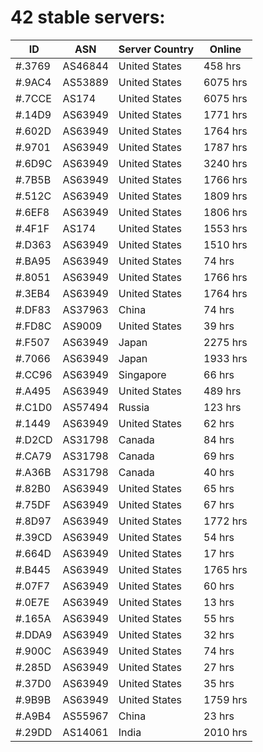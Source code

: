 # 42 stable servers:

| ID | ASN | Server Country | Online |
| ------ | ------ | ------ | ------ |
| #.3769 | AS46844 | United States | 458 hrs |
| #.9AC4 | AS53889 | United States | 6075 hrs |
| #.7CCE | AS174 | United States | 6075 hrs |
| #.14D9 | AS63949 | United States | 1771 hrs |
| #.602D | AS63949 | United States | 1764 hrs |
| #.9701 | AS63949 | United States | 1787 hrs |
| #.6D9C | AS63949 | United States | 3240 hrs |
| #.7B5B | AS63949 | United States | 1766 hrs |
| #.512C | AS63949 | United States | 1809 hrs |
| #.6EF8 | AS63949 | United States | 1806 hrs |
| #.4F1F | AS174 | United States | 1553 hrs |
| #.D363 | AS63949 | United States | 1510 hrs |
| #.BA95 | AS63949 | United States | 74 hrs |
| #.8051 | AS63949 | United States | 1766 hrs |
| #.3EB4 | AS63949 | United States | 1764 hrs |
| #.DF83 | AS37963 | China | 74 hrs |
| #.FD8C | AS9009 | United States | 39 hrs |
| #.F507 | AS63949 | Japan | 2275 hrs |
| #.7066 | AS63949 | Japan | 1933 hrs |
| #.CC96 | AS63949 | Singapore | 66 hrs |
| #.A495 | AS63949 | United States | 489 hrs |
| #.C1D0 | AS57494 | Russia | 123 hrs |
| #.1449 | AS63949 | United States | 62 hrs |
| #.D2CD | AS31798 | Canada | 84 hrs |
| #.CA79 | AS31798 | Canada | 69 hrs |
| #.A36B | AS31798 | Canada | 40 hrs |
| #.82B0 | AS63949 | United States | 65 hrs |
| #.75DF | AS63949 | United States | 67 hrs |
| #.8D97 | AS63949 | United States | 1772 hrs |
| #.39CD | AS63949 | United States | 54 hrs |
| #.664D | AS63949 | United States | 17 hrs |
| #.B445 | AS63949 | United States | 1765 hrs |
| #.07F7 | AS63949 | United States | 60 hrs |
| #.0E7E | AS63949 | United States | 13 hrs |
| #.165A | AS63949 | United States | 55 hrs |
| #.DDA9 | AS63949 | United States | 32 hrs |
| #.900C | AS63949 | United States | 74 hrs |
| #.285D | AS63949 | United States | 27 hrs |
| #.37D0 | AS63949 | United States | 35 hrs |
| #.9B9B | AS63949 | United States | 1759 hrs |
| #.A9B4 | AS55967 | China | 23 hrs |
| #.29DD | AS14061 | India | 2010 hrs |

